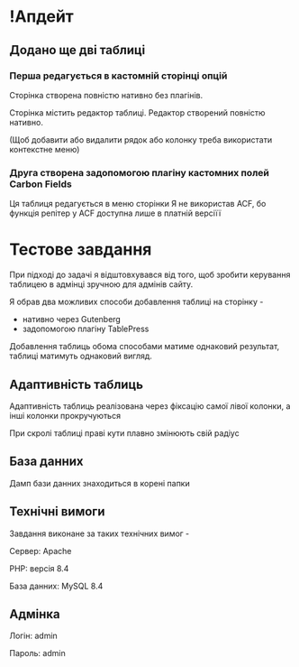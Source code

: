 # !Апдейт

## Додано ще дві таблиці

### Перша редагується в кастомній сторінці опцій

Сторінка створена повністю нативно без плагінів. 

Сторінка містить редактор таблиці. Редактор створений повністю нативно.

(Щоб добавити або видалити рядок або колонку треба використати контекстне меню)

### Друга створена задопомогою плагіну кастомних полей Carbon Fields

Ця таблиця редагується в меню сторінки
Я не використав ACF, бо функція репітер у ACF доступна лише в платній версіїї

# Тестове завдання 

При підході до задачі я відштовхувався від того, щоб зробити керування таблицею в адмінці зручною для адмінів сайту. 

Я обрав два можливих способи добавлення таблиці на сторінку - 

- нативно через Gutenberg
- задопомогою плагіну TablePress

Добавлення таблиць обома способами матиме однаковий результат, таблиці матимуть однаковий вигляд.

## Адаптивність таблиць 

Адаптивність таблиць реалізована через фіксацію самої лівої колонки, а інші колонки прокручуються

При скролі таблиці праві кути плавно змінюють свій радіус

## База данних 

Дамп бази данних знаходиться в корені папки

## Технічні вимоги

Завдання виконане за таких технічних вимог - 

Сервер: Apache

PHP: версія 8.4

База данних: MySQL 8.4

##  Адмінка

Логін: admin

Пароль: admin
